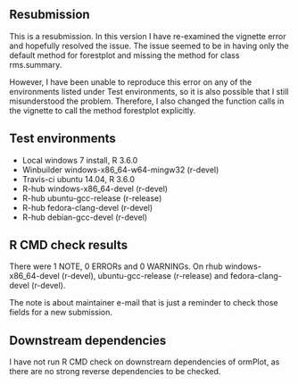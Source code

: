 ## Resubmission
This is a resubmission. In this version I have re-examined the vignette error
and hopefully resolved the issue. The issue seemed to be in having only the 
default method for forestplot and missing the method for class rms.summary.

However, I have been unable to reproduce this error on any of the 
environments listed under Test environments, so it is also possible that I still
misunderstood the problem. Therefore, I also changed the function calls in
the vignette to call the method forestplot explicitly.

## Test environments
* Local windows 7 install, R 3.6.0
* Winbuilder windows-x86_64-w64-mingw32 (r-devel)
* Travis-ci ubuntu 14.04, R 3.6.0
* R-hub windows-x86_64-devel (r-devel)
* R-hub ubuntu-gcc-release (r-release)
* R-hub fedora-clang-devel (r-devel)
* R-hub debian-gcc-devel (r-devel)

## R CMD check results
There were 1 NOTE, 0 ERRORs and 0 WARNINGs.
On rhub windows-x86_64-devel (r-devel), ubuntu-gcc-release (r-release) and
fedora-clang-devel (r-devel).

The note is about maintainer e-mail that is just a reminder to 
check those fields for a new submission. 

## Downstream dependencies
I have not run R CMD check on downstream dependencies of ormPlot, as there 
are no strong reverse dependencies to be checked.

